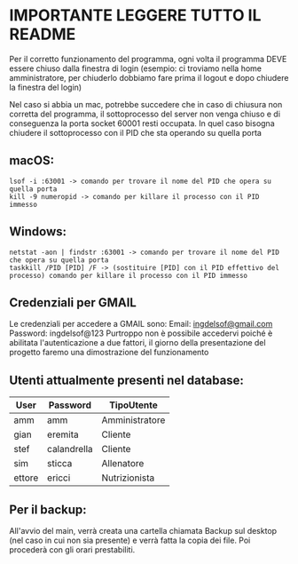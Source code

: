 # IMPORTANTE LEGGERE TUTTO IL README

Per il corretto funzionamento del programma, ogni volta il programma DEVE essere chiuso dalla finestra di login
(esempio: ci troviamo nella home amministratore, per chiuderlo dobbiamo fare prima il logout e dopo chiudere la finestra del login)

Nel caso si abbia un mac, potrebbe succedere che in caso di chiusura non corretta del programma, il sottoprocesso del server non venga chiuso e di conseguenza la porta socket 60001 resti occupata. In quel caso bisogna chiudere il sottoprocesso con il PID che sta operando su quella porta

## macOS:
```
lsof -i :63001 -> comando per trovare il nome del PID che opera su quella porta
kill -9 numeropid -> comando per killare il processo con il PID immesso
```

## Windows:
```
netstat -aon | findstr :63001 -> comando per trovare il nome del PID che opera su quella porta
taskkill /PID [PID] /F -> (sostituire [PID] con il PID effettivo del processo) comando per killare il processo con il PID immesso
```

## Credenziali per GMAIL
Le credenziali per accedere a GMAIL sono:
  Email: ingdelsof@gmail.com
  Password: ingdelsof@123
Purtroppo non è possibile accedervi poiché è abilitata l'autenticazione a due fattori, il giorno della presentazione del progetto faremo una dimostrazione del funzionamento

## Utenti attualmente presenti nel database:
| User   | Password    | TipoUtente    |
| ------ | ----------- | ------------- |
| amm    | amm         | Amministratore|
| gian   | eremita     | Cliente       |
| stef   | calandrella | Cliente       |
| sim    | sticca      | Allenatore    |
| ettore | ericci      | Nutrizionista |

## Per il backup:
All'avvio del main, verrà creata una cartella chiamata Backup sul desktop (nel caso in cui non sia presente) e verrà fatta la copia dei file. Poi procederà con gli orari prestabiliti.
